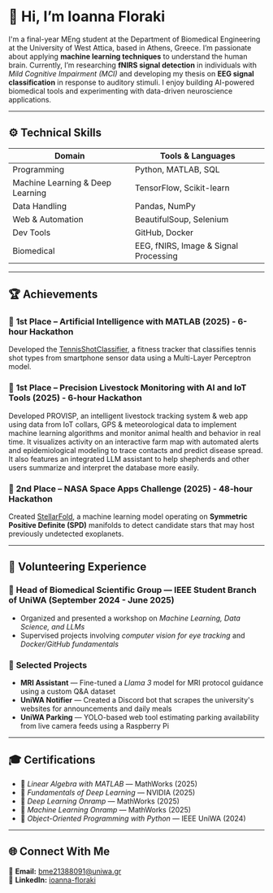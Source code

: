 # 👋 Hi, I’m Ioanna Floraki  

I'm a final-year MEng student at the Department of Biomedical Engineering at the University of West Attica, based in Athens, Greece. I’m passionate about applying **machine learning techniques** to understand the human brain. Currently, I’m researching **fNIRS signal detection** in individuals with *Mild Cognitive Impairment (MCI)* and developing my thesis on **EEG signal classification** in response to auditory stimuli. I enjoy building AI-powered biomedical tools and experimenting with data-driven neuroscience applications.

---  
  
## ⚙️ Technical Skills  

| Domain | Tools & Languages |
|--------|-------------------|
| Programming | Python, MATLAB, SQL |
| Machine Learning & Deep Learning | TensorFlow, Scikit-learn |
| Data Handling | Pandas, NumPy |
| Web & Automation | BeautifulSoup, Selenium |
| Dev Tools | GitHub, Docker |
| Biomedical | EEG, fNIRS, Image & Signal Processing |

---

## 🏆 Achievements  

### 🥇 **1st Place – Artificial Intelligence with MATLAB (2025) - 6-hour Hackathon**  
Developed the [TennisShotClassifier](https://devpost.com/software/tennisshortclassifier), a fitness tracker that classifies tennis shot types from smartphone sensor data using a Multi-Layer Perceptron model.  

### 🥇 **1st Place – Precision Livestock Monitoring with AI and IoT Tools (2025) - 6-hour Hackathon**
Developed PROVISP, an intelligent livestock tracking system & web app using data from IoT collars, GPS & meteorological data to implement machine learning algorithms and monitor animal health and behavior in real time. It visualizes activity on an interactive farm map with automated alerts and epidemiological modeling to trace contacts and predict disease spread. It also features an integrated LLM assistant to help shepherds and other users summarize and interpret the database more easily.

### 🥈 **2nd Place – NASA Space Apps Challenge (2025) - 48-hour Hackathon**
Created [StellarFold](https://www.spaceappschallenge.org/2025/find-a-team/loonatics/?tab=project), a machine learning model operating on **Symmetric Positive Definite (SPD)** manifolds to detect candidate stars that may host previously undetected exoplanets.  

---

## 💼 Volunteering Experience  

### 🧩 **Head of Biomedical Scientific Group — IEEE Student Branch of UniWA (September 2024 - June 2025)**  
- Organized and presented a workshop on *Machine Learning, Data Science, and LLMs*  
- Supervised projects involving *computer vision for eye tracking* and *Docker/GitHub fundamentals*  

### 🧠 **Selected Projects**
- **MRI Assistant** — Fine-tuned a *Llama 3* model for MRI protocol guidance using a custom Q&A dataset  
- **UniWA Notifier** — Created a Discord bot that scrapes the university's websites for announcements and daily meals  
- **UniWA Parking** — YOLO-based web tool estimating parking availability from live camera feeds using a Raspberry Pi  

---

## 🎓 Certifications  
- 🧮 *Linear Algebra with MATLAB* — MathWorks (2025)  
- 🧠 *Fundamentals of Deep Learning* — NVIDIA (2025)  
- 🤖 *Deep Learning Onramp* — MathWorks (2025)
- 🤖 *Machine Learning Onramp* — MathWorks (2025)  
- 🐍 *Object-Oriented Programming with Python* — IEEE UniWA (2024)

---

## 🌐 Connect With Me  

📧 **Email:** [bme21388091@uniwa.gr](mailto:bme21388091@uniwa.gr)  
🔗 **LinkedIn:** [ioanna-floraki](https://www.linkedin.com/in/ioanna-floraki)  
